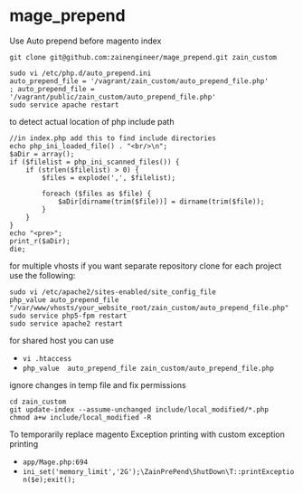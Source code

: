 mage_prepend
============

Use Auto prepend before magento index

```
git clone git@github.com:zainengineer/mage_prepend.git zain_custom

sudo vi /etc/php.d/auto_prepend.ini 
auto_prepend_file = '/vagrant/zain_custom/auto_prepend_file.php'
; auto_prepend_file = '/vagrant/public/zain_custom/auto_prepend_file.php'
sudo service apache restart

```

to detect actual location of php include path 
```
//in index.php add this to find include directories
echo php_ini_loaded_file() . "<br/>\n";
$aDir = array();
if ($filelist = php_ini_scanned_files()) {
    if (strlen($filelist) > 0) {
        $files = explode(',', $filelist);

        foreach ($files as $file) {
            $aDir[dirname(trim($file))] = dirname(trim($file));
        }
    }
}
echo "<pre>";
print_r($aDir);
die;

```

for multiple vhosts if you want separate repository clone for each project use the following:

```
sudo vi /etc/apache2/sites-enabled/site_config_file
php_value auto_prepend_file "/var/www/vhosts/your_website_root/zain_custom/auto_prepend_file.php"
sudo service php5-fpm restart
sudo service apache2 restart
```

for shared host you can use
* `vi .htaccess`
* `php_value  auto_prepend_file zain_custom/auto_prepend_file.php`

ignore changes in temp file and fix permissions 

    cd zain_custom
    git update-index --assume-unchanged include/local_modified/*.php
    chmod a+w include/local_modified -R

To temporarily replace magento Exception printing with custom exception printing

* `app/Mage.php:694`
* `ini_set('memory_limit','2G');\ZainPrePend\ShutDown\T::printException($e);exit();`
